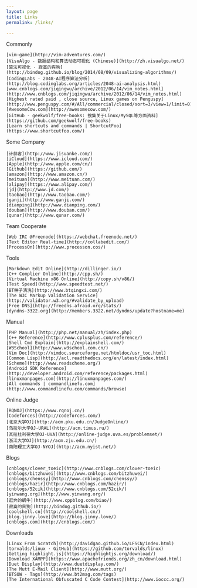 ```yaml
---
layout: page
title: Links
permalink: /links/

---
```

Commonly

    [vim-game](http://vim-adventures.com/)
    [VisuAlgo - 数据结构和算法动态可视化 (Chinese)](http://zh.visualgo.net/)
    [算法可视化 · 寂寞的宾狗](http://bindog.github.io/blog/2014/08/09/visualizing-algorithms/)
    [CodingLabs - 2048-AI程序算法分析](http://blog.codinglabs.org/articles/2048-ai-analysis.html)
    [‎www.cnblogs.com/jiqingwu/archive/2012/06/14/vim_notes.html](http://www.cnblogs.com/jiqingwu/archive/2012/06/14/vim_notes.html)
    [Highest rated paid , close source, Linux games on Penguspy](http://www.penguspy.com/#/All/commercial/closed/sort=3/view=1/limit=0)
    [AwesomeCow.com](http://awesomecow.com/)
    [GitHub - geekwolf/free-books: 搜集关于Linux/MySQL等方面资料](https://github.com/geekwolf/free-books)
    [Learn shortcuts and commands | ShortcutFoo](https://www.shortcutfoo.com/)

Some Company

    [计蒜客](http://www.jisuanke.com/)
    [iCloud](https://www.icloud.com/)
    [Apple](http://www.apple.com/cn/)
    [Github](https://github.com/)
    [amazon](http://www.amazon.cn/)
    [meituan](http://www.meituan.com/)
    [alipay](https://www.alipay.com/)
    [jd](http://www.jd.com/)
    [taobao](http://www.taobao.com/)
    [ganji](http://www.ganji.com/)
    [dianping](http://www.dianping.com/)
    [douban](http://www.douban.com/)
    [qunar](http://www.qunar.com/)

Team Cooperate
       
    [Web IRC @Freenode](https://webchat.freenode.net/)
    [Text Editor Real-time](http://collabedit.com/)
    [ProcessOn](http://www.processon.cos/)
    
Tools
    
    [Markdown Edit Online](http://dillinger.io/)
    [C++ Complier Online](http://cpp.sh/)
    [Virtual Machine x86 Online](http://copy.sh/v86/)
    [Test Speed](http://www.speedtest.net/)
    [BT种子清洗](http://www.btqingxi.com/)
    [The W3C Markup Validation Service](http://validator.w3.org/#validate_by_upload)
    [Free DNS](http://freedns.afraid.org/stats/)
    [‎dyndns-3322.org](http://members.3322.net/dyndns/update?hostname=me)
   
Manual
    
    [PHP Manual](http://php.net/manual/zh/index.php)
    [C++ Reference](http://www.cplusplus.com/reference/)
    [Shell Cmd Explain](http://explainshell.com/)
    [W3School](http://www.w3school.com.cn/)
    [Vim Doc](http://vimdoc.sourceforge.net/htmldoc/usr_toc.html)
    [Common Lisp](http://acl.readthedocs.org/en/latest/index.html)
    [Scheme](http://www.readscheme.org/)
    [Android SDK Reference](http://developer.android.com/reference/packages.html)
    [‎linuxmanpages.com](http://linuxmanpages.com/)
    [All commands | commandlinefu.com](http://www.commandlinefu.com/commands/browse)

Online Judge

    [RQNOJ](https://www.rqnoj.cn/)
    [Codeforces](http://codeforces.com/)
    [北京大学OJ](http://acm.pku.edu.cn/JudgeOnline/)
    [乌拉尔大学OJ-URAL](http://acm.timus.ru/)
    [瓦拉杜利德大学OJ-UVA](http://online-judge.uva.es/problemset/)
    [浙江大学OJ](http://acm.zju.edu.cn/)
    [南阳理工大学OJ-NYOJ](http://acm.nyist.net/)

Blogs
    
    [cnblogs/clover_toeic](http://www.cnblogs.com/clover-toeic)
    [cnblogs/bitzhuwei](http://www.cnblogs.com/bitzhuwei/)
    [cnblogs/chenssy](http://www.cnblogs.com/chenssy/)
    [cnblogs/hazir](http://www.cnblogs.com/hazir/)
    [cnblogs/52cik](http://www.cnblogs.com/52cik/)
    [yinwang.org](http://www.yinwang.org/)
    [逛奔的蜗牛](http://www.cppblog.com/biao/)
    [寂寞的宾狗](http://bindog.github.io/)
    [coolshell.cn](http://coolshell.cn/)
    [blog.jinny.love](http://blog.jinny.love/)
    [cnblogs.com](http://cnblogs.com/)

Downloads
    
    [Linux From Scratch](http://davidgao.github.io/LFSCN/index.html)
    [torvalds/linux · GitHub](https://github.com/torvalds/linux)
    [Getting highlight.js](https://highlightjs.org/download/)
    [Download XAMPP](https://www.apachefriends.org/zh_cn/download.html)
    [Duet Display](http://www.duetdisplay.com/)
    [The Mutt E-Mail Client](http://www.mutt.org/)
    [BTSOW - Tags](http://www.bt2mag.com/tags)
    [The International Obfuscated C Code Contest](http://www.ioccc.org/)

